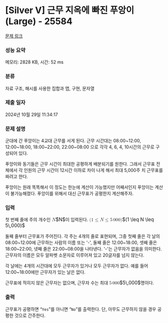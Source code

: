 # [Silver V] 근무 지옥에 빠진 푸앙이 (Large) - 25584 

[문제 링크](https://www.acmicpc.net/problem/25584) 

### 성능 요약

메모리: 2828 KB, 시간: 52 ms

### 분류

자료 구조, 해시를 사용한 집합과 맵, 구현, 문자열

### 제출 일자

2024년 10월 29일 11:34:17

### 문제 설명

<p>군대에 간 푸앙이는 4교대 근무를 서게 된다. 근무 시간대는 08:00~12:00, 12:00~18:00, 18:00~22:00, 22:00~08:00 으로 각각 4, 6, 4, 10시간의 근무로 구성되어 있다.</p>

<p>푸앙이와 동기들은 근무 시간이 최대한 공평하게 배분되기를 원한다. 그래서 근무표 전체에서 각 인원의 근무 시간이 12시간 이하로 차이 나게 해서 최대 5,000주 치 근무표를 짜려고 한다.</p>

<p>푸앙이는 원래 똑똑해서 이 정도는 한눈에 계산이 가능했지만 어째서인지 푸앙이는 계산이 불가능해졌다. 푸앙이를 위해서 대신 근무표가 공평한지 계산해주자.</p>

### 입력 

 <p>첫 번째 줄에 주의 개수인 <mjx-container class="MathJax" jax="CHTML" style="font-size: 109%; position: relative;"><mjx-math class="MJX-TEX" aria-hidden="true"><mjx-mi class="mjx-i"><mjx-c class="mjx-c1D441 TEX-I"></mjx-c></mjx-mi></mjx-math><mjx-assistive-mml unselectable="on" display="inline"><math xmlns="http://www.w3.org/1998/Math/MathML"><mi>N</mi></math></mjx-assistive-mml><span aria-hidden="true" class="no-mathjax mjx-copytext">$N$</span></mjx-container>이 입력된다. <mjx-container class="MathJax" jax="CHTML" style="font-size: 109%; position: relative;"><mjx-math class="MJX-TEX" aria-hidden="true"><mjx-mo class="mjx-n"><mjx-c class="mjx-c28"></mjx-c></mjx-mo><mjx-mn class="mjx-n"><mjx-c class="mjx-c31"></mjx-c></mjx-mn><mjx-mo class="mjx-n" space="4"><mjx-c class="mjx-c2264"></mjx-c></mjx-mo><mjx-mi class="mjx-i" space="4"><mjx-c class="mjx-c1D441 TEX-I"></mjx-c></mjx-mi><mjx-mo class="mjx-n" space="4"><mjx-c class="mjx-c2264"></mjx-c></mjx-mo><mjx-mn class="mjx-n" space="4"><mjx-c class="mjx-c35"></mjx-c></mjx-mn><mjx-mstyle><mjx-mspace style="width: 0.167em;"></mjx-mspace></mjx-mstyle><mjx-mn class="mjx-n"><mjx-c class="mjx-c30"></mjx-c><mjx-c class="mjx-c30"></mjx-c><mjx-c class="mjx-c30"></mjx-c></mjx-mn><mjx-mo class="mjx-n"><mjx-c class="mjx-c29"></mjx-c></mjx-mo></mjx-math><mjx-assistive-mml unselectable="on" display="inline"><math xmlns="http://www.w3.org/1998/Math/MathML"><mo stretchy="false">(</mo><mn>1</mn><mo>≤</mo><mi>N</mi><mo>≤</mo><mn>5</mn><mstyle scriptlevel="0"><mspace width="0.167em"></mspace></mstyle><mn>000</mn><mo stretchy="false">)</mo></math></mjx-assistive-mml><span aria-hidden="true" class="no-mathjax mjx-copytext">$(1 \leq N \leq 5\,000)$</span> </mjx-container></p>

<p>둘째 줄부터 근무표가 주어진다. 각 주는 4개의 줄로 표현되며, 그중 첫째 줄은 각 날의 08:00~12:00에 근무하는 사람의 이름 또는 '-', 둘째 줄은 12:00~18:00, 셋째 줄은 18:00~22:00, 넷째 줄은 22:00~08:00을 나타낸다. '-'는 근무자가 없음을 의미한다. 근무자의 이름은 모두 알파벳 소문자로 이루어져 있고 20글자를 넘지 않는다.</p>

<p>각 날에는 4개의 시간대에 모두 근무자가 있거나 모두 근무자가 없다. 예를 들어 12:00~18:00에만 근무자가 있는 날은 없다.</p>

<p>근무표에 적히지 않은 근무자는 없으며, 근무자 수는 최대 <mjx-container class="MathJax" jax="CHTML" style="font-size: 109%; position: relative;"><mjx-math class="MJX-TEX" aria-hidden="true"><mjx-mn class="mjx-n"><mjx-c class="mjx-c35"></mjx-c></mjx-mn><mjx-mstyle><mjx-mspace style="width: 0.167em;"></mjx-mspace></mjx-mstyle><mjx-mn class="mjx-n"><mjx-c class="mjx-c30"></mjx-c><mjx-c class="mjx-c30"></mjx-c><mjx-c class="mjx-c30"></mjx-c></mjx-mn></mjx-math><mjx-assistive-mml unselectable="on" display="inline"><math xmlns="http://www.w3.org/1998/Math/MathML"><mn>5</mn><mstyle scriptlevel="0"><mspace width="0.167em"></mspace></mstyle><mn>000</mn></math></mjx-assistive-mml><span aria-hidden="true" class="no-mathjax mjx-copytext">$5\,000$</span></mjx-container>명이다.</p>

### 출력 

 <p>근무표가 공평하면 “<code>Yes</code>”를 아니면 “<code>No</code>”를 출력한다. 단, 아무도 근무하지 않을 경우 공평한 것으로 간주한다.</p>

